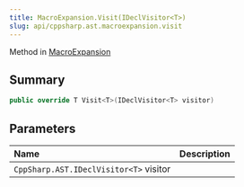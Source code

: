 ```yaml
---
title: MacroExpansion.Visit(IDeclVisitor<T>)
slug: api/cppsharp.ast.macroexpansion.visit
---
```

Method in [MacroExpansion](/api/cppsharp/ast/macroexpansion)

## Summary



```csharp
public override T Visit<T>(IDeclVisitor<T> visitor)
```

## Parameters

|Name|Description|
|:---|:---|
|`CppSharp.AST.IDeclVisitor<T>` visitor||

